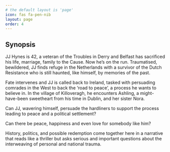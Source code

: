 ```yaml
---
# the default layout is 'page'
icon: fas fa-pen-nib
layout: page
order: 4
---
```


## Synopsis

JJ Hynes is 42, a veteran of the Troubles in Derry and Belfast has sacrificed his life, marriage, family to the Cause. Now he’s on the run.  Traumatised, bewildered, JJ finds refuge in the Netherlands with a survivor of the Dutch Resistance who is still haunted, like himself, by memories of the past. 

Fate intervenes and JJ is called back to Ireland, tasked with persuading comrades in the West to back the ‘road to peace’, a process he wants to believe in.
In the village of Killoveragh, he encounters Ashling, a might-have-been sweetheart from his time in Dublin, and her sister Nora.

Can JJ, wavering himself, persuade the hardliners to support the process leading to peace and a political settlement?

Can there be peace, happiness and even love for somebody like him?

History, politics, and possible redemption come together here in a narrative that reads like a thriller but asks serious and important questions about the interweaving of personal and national trauma.